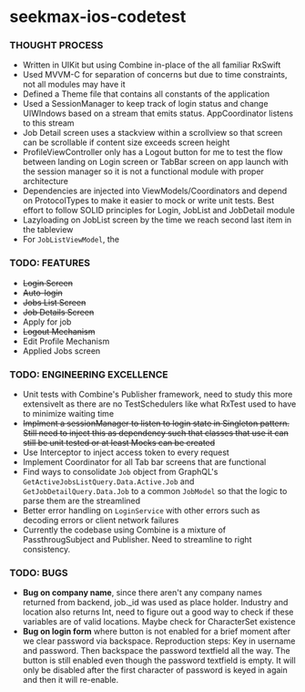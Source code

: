 # seekmax-ios-codetest

### THOUGHT PROCESS

- Written in UIKit but using Combine in-place of the all familiar RxSwift
- Used MVVM-C for separation of concerns but due to time constraints, not all modules may have it
- Defined a Theme file that contains all constants of the application
- Used a SessionManager to keep track of login status and change UIWIndows based on a stream that emits status. AppCoordinator listens to this stream
- Job Detail screen uses a stackview within a scrollview so that screen can be scrollable if content size exceeds screen height
- ProfileViewController only has a Logout button for me to test the flow between landing on Login screen or TabBar screen on app launch with the session manager so it is not a functional module with proper architecture
- Dependencies are injected into ViewModels/Coordinators and depend on ProtocolTypes to make it easier to mock or write unit tests. Best effort to follow SOLID principles for Login, JobList and JobDetail module
- Lazyloading on JobList screen by the time we reach second last item in the tableview
- For `JobListViewModel`, the 


### TODO: FEATURES

- ~~Login Screen~~
- ~~Auto-login~~
- ~~Jobs List Screen~~
- ~~Job Details Screen~~
- Apply for job
- ~~Logout Mechanism~~
- Edit Profile Mechanism
- Applied Jobs screen

### TODO: ENGINEERING EXCELLENCE

- Unit tests with Combine's Publisher framework, need to study this more extensivelt as there are no TestSchedulers like what RxTest used to have to minimize waiting time
- ~~Implment a sessionManager to listen to login state in Singleton pattern. Still need to inject this as dependency such that classes that use it can still be unit tested or at least Mocks can be created~~
- Use Interceptor to inject access token to every request
- Implement Coordinator for all Tab bar screens that are functional
- Find ways to consolidate `Job` object from GraphQL's `GetActiveJobsListQuery.Data.Active.Job` and `GetJobDetailQuery.Data.Job` to a common `JobModel` so that the logic to parse them are the streamlined 
- Better error handling on `LoginService` with other errors such as decoding errors or client network failures
- Currently the codebase using Combine is a mixture of PassthrougSubject and Publisher. Need to streamline to right consistency.


### TODO: BUGS 

- **Bug on company name**, since there aren't any company names returned from backend, job._id was used as place holder. Industry and location also returns Int, need to figure out a good way to check if these variables are of valid locations. Maybe check for CharacterSet existence
- **Bug on login form** where button is not enabled for a brief moment after we clear password via backspace. Reproduction steps: Key in username and password. Then backspace the password textfield all the way. The button is still enabled even though the password textfield is empty. It will only be disabled after the first character of password is keyed in again and then it will re-enable.
